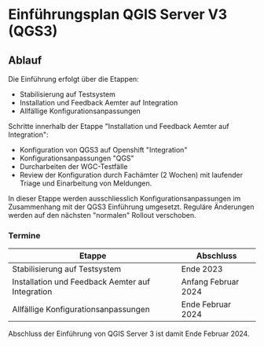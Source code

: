 # Einführungsplan QGIS Server V3 (QGS3)

## Ablauf

Die Einführung erfolgt über die Etappen:

* Stabilisierung auf Testsystem
* Installation und Feedback Aemter auf Integration
* Allfällige Konfigurationsanpassungen

Schritte innerhalb der Etappe "Installation und Feedback Aemter auf Integration":

* Konfiguration von QGS3 auf Openshift "Integration"
* Konfigurationsanpassungen "QGS"
* Durcharbeiten der WGC-Testfälle
* Review der Konfiguration durch Fachämter (2 Wochen) mit laufender Triage und Einarbeitung von Meldungen.

In dieser Etappe werden ausschliesslich Konfigurationsanpassungen im Zusammenhang mit der QGS3 Einführung umgesetzt. Reguläre Änderungen werden auf den nächsten "normalen" Rollout verschoben.

### Termine

|Etappe|Abschluss|
|---|---|
|Stabilisierung auf Testsystem|Ende 2023|
|Installation und Feedback Aemter auf Integration|Anfang Februar 2024|
|Allfällige Konfigurationsanpassungen|Ende Februar 2024|

Abschluss der Einführung von QGIS Server 3 ist damit Ende Februar 2024.


